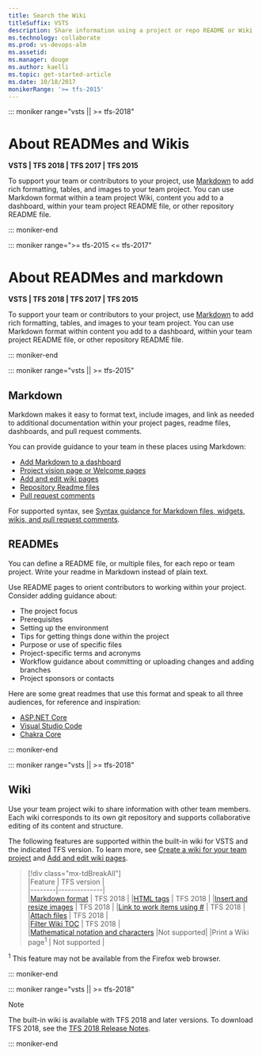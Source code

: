 ```yaml
---
title: Search the Wiki
titleSuffix: VSTS 
description: Share information using a project or repo README or Wiki    
ms.technology: collaborate
ms.prod: vs-devops-alm
ms.assetid:  
ms.manager: douge
ms.author: kaelli
ms.topic: get-started-article
ms.date: 10/18/2017
monikerRange: '>= tfs-2015'
---
```


::: moniker range="vsts || >= tfs-2018"
# About READMes and Wikis

**VSTS | TFS 2018 | TFS 2017 | TFS 2015**

To support your team or contributors to your project, use [Markdown](https://en.wikipedia.org/wiki/Markdown) to add rich formatting, tables, and images to your team project. You can use Markdown format within a team project Wiki, content you add to a dashboard, within your team project README file, or other repository README file.  

::: moniker-end


::: moniker range=">= tfs-2015 <= tfs-2017"
# About READMes and markdown

**VSTS | TFS 2018 | TFS 2017 | TFS 2015**

To support your team or contributors to your project, use [Markdown](https://en.wikipedia.org/wiki/Markdown) to add rich formatting, tables, and images to your team project. You can use Markdown format within content you add to a dashboard, within your team project README file, or other repository README file.  

::: moniker-end

::: moniker range="vsts || >= tfs-2015"

## Markdown 

Markdown makes it easy to format text, include images, and link as needed to additional documentation within your project pages, readme files, dashboards, and pull request comments.   

You can provide guidance to your team in these places using Markdown:   
  
- [Add Markdown to a dashboard](../report/dashboards/add-markdown-to-dashboard.md)  
- [Project vision page or Welcome pages](project-vision-status.md)  
- [Add and edit wiki pages](add-edit-wiki.md)    
- [Repository Readme files](../git/create-a-readme.md) 
- [Pull request comments](../git/pull-requests.md) 
 
For supported syntax, see [Syntax guidance for Markdown files, widgets, wikis, and pull request comments](../collaborate/markdown-guidance.md).


## READMEs

You can define a README file, or multiple files, for each repo or team project. Write your readme in Markdown instead of plain text. 

Use README pages to orient contributors to working within your project. Consider adding guidance about:
- The project focus 
- Prerequisites
- Setting up the environment
- Tips for getting things done within the project
- Purpose or use of specific files
- Project-specific terms and acronyms
- Workflow guidance about committing or uploading changes and adding branches
- Project sponsors or contacts  

Here are some great readmes that use this format and speak to all three audiences, for reference and inspiration:

- [ASP.NET Core](https://github.com/aspnet/Home)
- [Visual Studio Code](https://github.com/Microsoft/vscode)
- [Chakra Core](https://github.com/Microsoft/ChakraCore)

::: moniker-end

::: moniker range="vsts || >= tfs-2018"

## Wiki

Use your team project wiki to share information with other team members. Each wiki corresponds to its own git repository and supports collaborative editing of its content and structure.    

The following features are supported within the built-in wiki for VSTS and the indicated TFS version. To learn more, see [Create a wiki for your team project](wiki-create-repo.md) and [Add and edit wiki pages](add-edit-wiki.md). 

> [!div class="mx-tdBreakAll"]  
> |Feature | TFS version |  
> |--------|--------------|  
> |[Markdown format](markdown-guidance.md) | TFS 2018 | 
> |[HTML tags](markdown-guidance.md#html) | TFS 2018 | 
> |[Insert and resize images](markdown-guidance.md#images) | TFS 2018 | 
> |[Link to work items using #](markdown-guidance.md#link-work-items) | TFS 2018 |  
> |[Attach files](markdown-guidance.md#attach) | TFS 2018 |  
> |[Filter Wiki TOC](add-edit-wiki.md#filter-wiki-pages) | TFS 2018 |  
> |[Mathematical notation and characters](markdown-guidance.md#mathematical-notation) |Not supported| 
> |Print a Wiki page<sup>1</sup> | Not supported | 

<sup>1</sup>  This feature may not be available from the Firefox web browser. 

::: moniker-end

::: moniker range="vsts || >= tfs-2018"

> [!NOTE]  
> The built-in wiki is available with TFS 2018 and later versions. To download TFS 2018, see the [TFS 2018 Release Notes](https://www.visualstudio.com/en-us/news/releasenotes/tfs2018-relnotes). 

::: moniker-end





